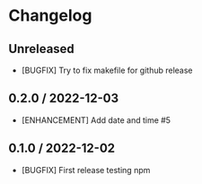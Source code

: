 # Changelog

## Unreleased

- [BUGFIX] Try to fix makefile for github release

## 0.2.0 / 2022-12-03

- [ENHANCEMENT] Add date and time #5

## 0.1.0 / 2022-12-02

- [BUGFIX] First release testing npm
